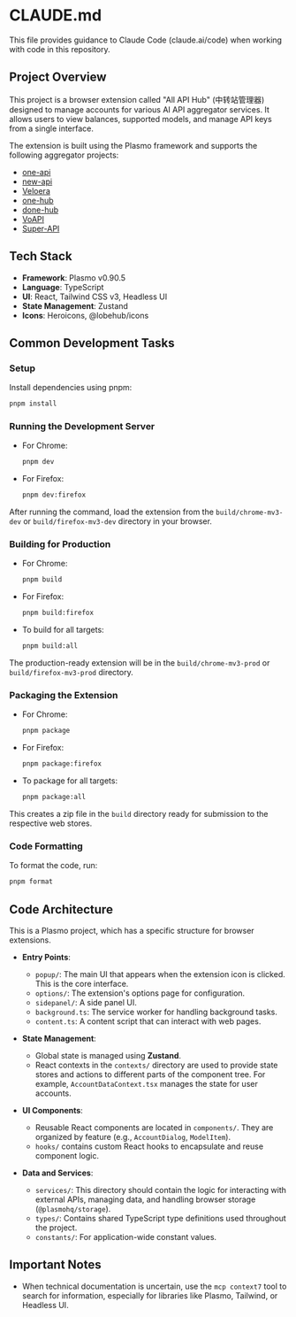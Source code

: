 # CLAUDE.md

This file provides guidance to Claude Code (claude.ai/code) when working with code in this repository.

## Project Overview
This project is a browser extension called "All API Hub" (中转站管理器) designed to manage accounts for various AI API aggregator services. It allows users to view balances, supported models, and manage API keys from a single interface.

The extension is built using the Plasmo framework and supports the following aggregator projects:
- [one-api](https://github.com/songquanpeng/one-api)
- [new-api](https://github.com/QuantumNous/new-api)
- [Veloera](https://github.com/Veloera/Veloera)
- [one-hub](https://github.com/MartialBE/one-hub)
- [done-hub](https://github.com/deanxv/done-hub)
- [VoAPI](https://github.com/VoAPI/VoAPI)
- [Super-API](https://github.com/SuperAI-Api/Super-API)

## Tech Stack
- **Framework**: Plasmo v0.90.5
- **Language**: TypeScript
- **UI**: React, Tailwind CSS v3, Headless UI
- **State Management**: Zustand
- **Icons**: Heroicons, @lobehub/icons

## Common Development Tasks

### Setup
Install dependencies using pnpm:
```bash
pnpm install
```

### Running the Development Server
- For Chrome:
  ```bash
  pnpm dev
  ```
- For Firefox:
  ```bash
  pnpm dev:firefox
  ```
After running the command, load the extension from the `build/chrome-mv3-dev` or `build/firefox-mv3-dev` directory in your browser.

### Building for Production
- For Chrome:
  ```bash
  pnpm build
  ```
- For Firefox:
  ```bash
  pnpm build:firefox
  ```
- To build for all targets:
  ```bash
  pnpm build:all
  ```
The production-ready extension will be in the `build/chrome-mv3-prod` or `build/firefox-mv3-prod` directory.

### Packaging the Extension
- For Chrome:
  ```bash
  pnpm package
  ```
- For Firefox:
  ```bash
  pnpm package:firefox
  ```
- To package for all targets:
    ```bash
    pnpm package:all
    ```
This creates a zip file in the `build` directory ready for submission to the respective web stores.

### Code Formatting
To format the code, run:
```bash
pnpm format
```

## Code Architecture

This is a Plasmo project, which has a specific structure for browser extensions.

- **Entry Points**:
  - `popup/`: The main UI that appears when the extension icon is clicked. This is the core interface.
  - `options/`: The extension's options page for configuration.
  - `sidepanel/`: A side panel UI.
  - `background.ts`: The service worker for handling background tasks.
  - `content.ts`: A content script that can interact with web pages.

- **State Management**:
  - Global state is managed using **Zustand**.
  - React contexts in the `contexts/` directory are used to provide state stores and actions to different parts of the component tree. For example, `AccountDataContext.tsx` manages the state for user accounts.

- **UI Components**:
  - Reusable React components are located in `components/`. They are organized by feature (e.g., `AccountDialog`, `ModelItem`).
  - `hooks/` contains custom React hooks to encapsulate and reuse component logic.

- **Data and Services**:
  - `services/`: This directory should contain the logic for interacting with external APIs, managing data, and handling browser storage (`@plasmohq/storage`).
  - `types/`: Contains shared TypeScript type definitions used throughout the project.
  - `constants/`: For application-wide constant values.

## Important Notes
- When technical documentation is uncertain, use the `mcp context7` tool to search for information, especially for libraries like Plasmo, Tailwind, or Headless UI.